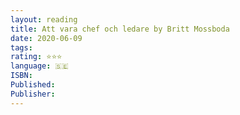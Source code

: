 ```yaml
---
layout: reading
title: Att vara chef och ledare by Britt Mossboda
date: 2020-06-09
tags: 
rating: ⭐⭐⭐
language: 🇸🇪
ISBN: 
Published: 
Publisher: 
---
```


